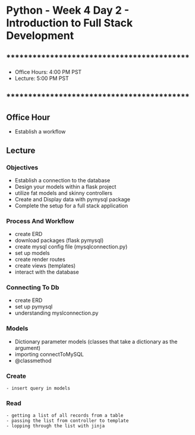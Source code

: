# Python - Week 4 Day 2 - Introduction to Full Stack Development 
        
## ******************************************

- Office Hours:  4:00 PM PST
- Lecture:       5:00 PM PST

## ******************************************

## Office Hour

- Establish a workflow

## Lecture
    

### Objectives

- Establish a connection to the database
- Design your models within a flask project
- utilize fat models and skinny controllers 
- Create and Display data with pymysql package
- Complete the setup for a full stack application

### Process And Workflow

- create ERD
- download packages (flask pymysql)
- create mysql config file (mysqlconnection.py)
- set up models
- create render routes
- create views (templates)
- interact with the database

### Connecting To Db

- create ERD
- set up pymysql
- understanding myslconnection.py
### Models

- Dictionary parameter models (classes that take a dictionary as the argument)
- importing connectToMySQL
- @classmethod

### Create
    - insert query in models
### Read
    - getting a list of all records from a table
    - passing the list from controller to template
    - lopping through the list with jinja